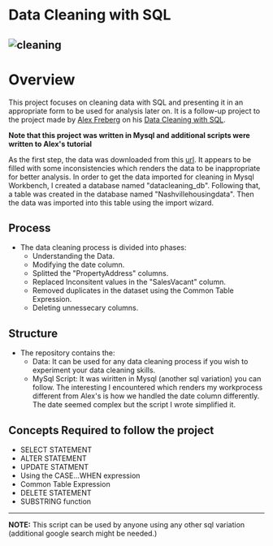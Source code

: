 # Data Cleaning with SQL
![cleaning](https://user-images.githubusercontent.com/70868527/181845062-eef32ecf-9270-44d7-86c6-abc4cff9c4d5.png)
------------------------------
# Overview
This project focuses on cleaning data with SQL and presenting it in an appropriate form to be used for analysis later on. It is a follow-up project to the project made by [Alex Freberg](https://www.youtube.com/c/AlexTheAnalyst) on his [Data Cleaning with SQL](https://www.youtube.com/watch?v=8rO7ztF4NtU&list=PLUaB-1hjhk8H48Pj32z4GZgGWyylqv85f&index=3&t=1515s).

**Note that this project was written in Mysql and additional scripts were written to Alex's tutorial**

As the first step, the data was downloaded from this [url](https://www.youtube.com/redirect?event=video_description&redir_token=QUFFLUhqbWdPampoN2VBR0FwcjlNdW9oLTJCRUctbVY3d3xBQ3Jtc0tuLU9oYTNBTjNGODhfSm5DUTJaSll5TXQ1N3BZaV9zaUh1cDY0ZTR5R0Y5d0QtNUpqcE80NmczQS1vN1M3SkNGU21yNlRXcnREdXY1Sncwdl9Bcmw2eU1lYXZYdnpCeWVNVkZyWXVRcWVscnVhMWFVTQ&q=https%3A%2F%2Fgithub.com%2FAlexTheAnalyst%2FPortfolioProjects%2Fblob%2Fmain%2FNashville%2520Housing%2520Data%2520for%2520Data%2520Cleaning.xlsx&v=8rO7ztF4NtU). It appears to be filled with some inconsistencies which renders the data to be inappropriate for better analysis.
In order to get the data imported for cleaning in Mysql Workbench, I created a database named "datacleaning_db". Following that, a table was created in the database named "Nashvillehousingdata". Then the data was imported into this table using the import wizard.

## Process
- The data cleaning process is divided into phases:
  - Understanding the Data.
  - Modifying the date column.
  - Splitted the "PropertyAddress" columns.
  - Replaced Inconsitent values in the "SalesVacant" column.
  - Removed duplicates in the dataset using the Common Table Expression.
  - Deleting unnessecary columns.
  
## Structure
- The repository contains the:
    - Data: It can be used for any data cleaning process if you wish to experiment your data cleaning skills.
    - MySql Script: It was wiritten in Mysql (another sql variation) you can follow. The interesting I encountered which renders my workprocess different from Alex's    is how we handled the date column differently. The date seemed complex but the script I wrote simplified it.
 
## Concepts Required to follow the project

- SELECT STATEMENT
- ALTER STATEMENT
- UPDATE STATMENT
- Using the CASE...WHEN expression
- Common Table Expression
- DELETE STATEMENT
- SUBSTRING function

-----------------------------------------------------------------------------------------------------------------------------------------------------------
**NOTE:** This script can be used by anyone using any other sql variation (additional google search might be needed.)
